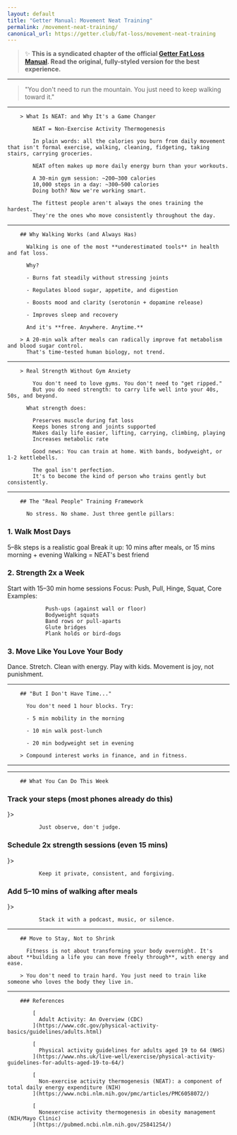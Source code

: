 ```yaml
---
layout: default
title: "Getter Manual: Movement Neat Training"
permalink: /movement-neat-training/
canonical_url: https://getter.club/fat-loss/movement-neat-training
---
```

> ✨ **This is a syndicated chapter of the official [Getter Fat Loss Manual](https://getter.club/fat-loss/movement-neat-training). Read the original, fully-styled version for the best experience.**

---

> "You don't need to run the mountain. You just need to keep walking toward it."

---

        > What Is NEAT: and Why It's a Game Changer

            NEAT = Non-Exercise Activity Thermogenesis

            In plain words: all the calories you burn from daily movement that isn't formal exercise, walking, cleaning, fidgeting, taking stairs, carrying groceries.

            NEAT often makes up more daily energy burn than your workouts.

            A 30-min gym session: ~200–300 calories
            10,000 steps in a day: ~300–500 calories
            Doing both? Now we're working smart.

            The fittest people aren't always the ones training the hardest.  
            They're the ones who move consistently throughout the day.

---

        ## Why Walking Works (and Always Has)

          Walking is one of the most **underestimated tools** in health and fat loss.

          Why?

          - Burns fat steadily without stressing joints

          - Regulates blood sugar, appetite, and digestion

          - Boosts mood and clarity (serotonin + dopamine release)

          - Improves sleep and recovery

          And it's **free. Anywhere. Anytime.**

        > A 20-min walk after meals can radically improve fat metabolism and blood sugar control.  
          That's time-tested human biology, not trend.

---

        > Real Strength Without Gym Anxiety

            You don't need to love gyms. You don't need to "get ripped."  
            But you do need strength: to carry life well into your 40s, 50s, and beyond.

          What strength does:

            Preserves muscle during fat loss
            Keeps bones strong and joints supported
            Makes daily life easier, lifting, carrying, climbing, playing
            Increases metabolic rate

            Good news: You can train at home. With bands, bodyweight, or 1-2 kettlebells.

            The goal isn't perfection.  
            It's to become the kind of person who trains gently but consistently.

---

        ## The "Real People" Training Framework

          No stress. No shame. Just three gentle pillars:

### 1. Walk Most Days

5–8k steps is a realistic goal
            Break it up: 10 mins after meals, or 15 mins morning + evening
            Walking = NEAT's best friend

### 2. Strength 2x a Week

Start with 15–30 min home sessions
            Focus: Push, Pull, Hinge, Squat, Core
            Examples:

                Push-ups (against wall or floor)
                Bodyweight squats
                Band rows or pull-aparts
                Glute bridges
                Plank holds or bird-dogs

### 3. Move Like You Love Your Body

Dance. Stretch. Clean with energy. Play with kids.
            Movement is joy, not punishment.

---

        ## "But I Don't Have Time..."

          You don't need 1 hour blocks. Try:

          - 5 min mobility in the morning

          - 10 min walk post-lunch

          - 20 min bodyweight set in evening

        > Compound interest works in finance, and in fitness.

---

---

        ## What You Can Do This Week

### Track your steps (most phones already do this)

}>

              Just observe, don't judge.

### Schedule 2x strength sessions (even 15 mins)

}>

              Keep it private, consistent, and forgiving.

### Add 5–10 mins of walking after meals

}>

              Stack it with a podcast, music, or silence.

---

        ## Move to Stay, Not to Shrink

          Fitness is not about transforming your body overnight. It's about **building a life you can move freely through**, with energy and ease.

        > You don't need to train hard. You just need to train like someone who loves the body they live in.

---

        ### References

            [
              Adult Activity: An Overview (CDC)
            ](https://www.cdc.gov/physical-activity-basics/guidelines/adults.html)

            [
              Physical activity guidelines for adults aged 19 to 64 (NHS)
            ](https://www.nhs.uk/live-well/exercise/physical-activity-guidelines-for-adults-aged-19-to-64/)

            [
              Non-exercise activity thermogenesis (NEAT): a component of total daily energy expenditure (NIH)
            ](https://www.ncbi.nlm.nih.gov/pmc/articles/PMC6058072/)

            [
              Nonexercise activity thermogenesis in obesity management (NIH/Mayo Clinic)
            ](https://pubmed.ncbi.nlm.nih.gov/25841254/)